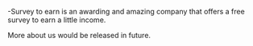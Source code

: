 -Survey to earn is an awarding and amazing company that offers a free survey to earn a little income.

More about us would be released in future.

<!---
surveytoearn/surveytoearn is a ✨ special ✨ repository because its `README.md` (this file) appears on your GitHub profile.
You can click the Preview link to take a look at your changes.
--->
